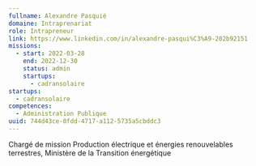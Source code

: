 ```yaml
---
fullname: Alexandre Pasquié
domaine: Intraprenariat
role: Intrapreneur
link: https://www.linkedin.com/in/alexandre-pasqui%C3%A9-202b92151
missions:
  - start: 2022-03-28
    end: 2022-12-30
    status: admin
    startups:
      - cadransolaire
startups:
  - cadransolaire
competences:
  - Administration Publique
uuid: 744d43ce-0fdd-4717-a112-5735a5cbddc3
---
```

Chargé de mission Production électrique et énergies renouvelables terrestres, Ministère de la Transition énergétique